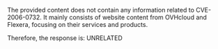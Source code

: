 The provided content does not contain any information related to CVE-2006-0732. It mainly consists of website content from OVHcloud and Flexera, focusing on their services and products.

Therefore, the response is: UNRELATED